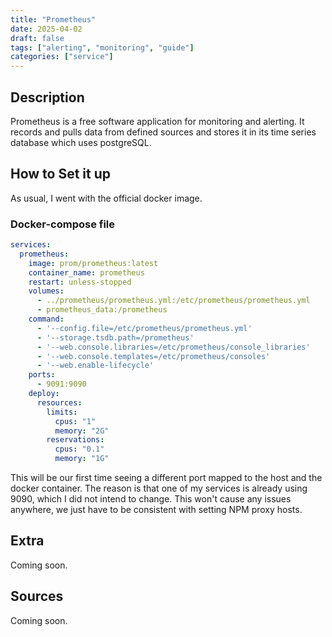 ```yaml
---
title: "Prometheus"
date: 2025-04-02
draft: false
tags: ["alerting", "monitoring", "guide"]
categories: ["service"]
---
```

## Description

Prometheus is a free software application for monitoring and alerting. It records and pulls data from defined sources and stores it in its time series database which uses postgreSQL.

## How to Set it up

As usual, I went with the official docker image.

### Docker-compose file

``` yaml
services:
  prometheus:
    image: prom/prometheus:latest
    container_name: prometheus
    restart: unless-stopped
    volumes:
      - ../prometheus/prometheus.yml:/etc/prometheus/prometheus.yml
      - prometheus_data:/prometheus
    command:
      - '--config.file=/etc/prometheus/prometheus.yml'
      - '--storage.tsdb.path=/prometheus'
      - '--web.console.libraries=/etc/prometheus/console_libraries'
      - '--web.console.templates=/etc/prometheus/consoles'
      - '--web.enable-lifecycle'
    ports:
      - 9091:9090
    deploy:
      resources:
        limits:
          cpus: "1"
          memory: "2G"
        reservations:
          cpus: "0.1"
          memory: "1G"
```
This will be our first time seeing a different port mapped to the host and the docker container. The reason is that one of my services is already using 9090, which I did not intend to change. This won't cause any issues anywhere, we just have to be consistent with setting NPM proxy hosts.

## Extra 

Coming soon.

## Sources

Coming soon.
